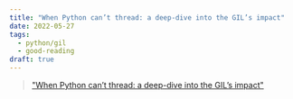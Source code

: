 ```yaml
---
title: "When Python can’t thread: a deep-dive into the GIL’s impact"
date: 2022-05-27
tags:
  - python/gil
  - good-reading
draft: true
---
```


> ["When Python can’t thread: a deep-dive into the GIL’s impact"](https://pythonspeed.com/articles/python-gil/)
